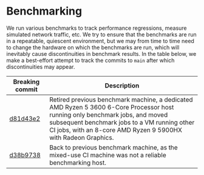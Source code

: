 # Benchmarking

We run various benchmarks to track performance regressions, measure
simulated network traffic, etc. We try to ensure that the benchmarks
are run in a repeatable, quiescent environment, but we may from time
to time need to change the hardware on which the benchmarks are run,
which will inevitably cause discontinuities in benchmark results. In
the table below, we make a best-effort attempt to track the commits to
`main` after which discontinuities may appear.

| Breaking commit                          | Description
|------------------------------------------|------------------
| [d81d43e2](https://github.com/hackworthltd/primer/commit/d81d43e2fe0f466410b0b984aa66ba8e83c19dec) | Retired previous benchmark machine, a dedicated AMD Ryzen 5 3600 6-Core Processor host running only benchmark jobs, and moved subsequent benchmark jobs to a VM running other CI jobs, with an 8-core AMD Ryzen 9 5900HX with Radeon Graphics.
| [d38b9738](https://github.com/hackworthltd/primer/commit/d38b973874bc2491904811567b5da55e70116f54) | Back to previous benchmark machine, as the mixed-use CI machine was not a reliable benchmarking host.
